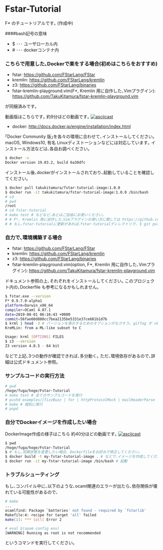 # Fstar-Tutorial
F* のチュートリアルです｡ (作成中)

####bash記号の意味
- $ ･･･ ユーザローカル内
- \# ･･･ dockerコンテナ内

### こちらで用意した､Dockerで楽をする場合(初めはこちらをおすすめ)
- fstar: https://github.com/FStarLang/FStar
- kremlin: https://github.com/FStarLang/kremlin
- z3: https://github.com/FStarLang/binaries
- fstar-kremlin-playground.vim(F*, Kremlin 用に自作した､Vimプラグイン): https://github.com/TakuKitamura/fstar-kremlin-playground.vim

が同梱済みです｡

動画版はこちらです｡ 約9分ほどの動画です｡
[![asciicast](https://asciinema.org/a/SwSBmd5d7xcHVRlL22frB1TX8.svg)](https://asciinema.org/a/SwSBmd5d7xcHVRlL22frB1TX8)

- docker: http://docs.docker.jp/engine/installation/index.html

｢Docker Community 版｣を各々の環境に合わせて､インストールしてください｡macOS, Windows10, 有名 Linuxディストーションなどには対応しています｡
インストール方法などは､各自お調べください｡
```sh
$ docker -v
Docker version 19.03.2, build 6a30dfc
```
インストール後､dockerがインストールされており､起動していることを確認してください｡

```sh
$ docker pull takukitamura/fstar-tutorial-image:1.0.0
$ docker run -it takukitamura/fstar-tutorial-image:1.0.0 /bin/bash
# cd
# pwd
/root
# cd fstar-tutorial
# make test # などなど､あとはご自由にお使いください｡
# # F*, Kremlin 用に自作した､Vimプラグインの使い方に関しては https://github.com/TakuKitamura/fstar-kremlin-playground.vim をご参照ください｡
# # もし､fstar-tutorialに更新があれば､fstar-tutorialディレクトリで､ $ git pull をしてください｡
```

### 自力で､環境構築する場合
- fstar: https://github.com/FStarLang/FStar
- kremlin: https://github.com/FStarLang/kremlin
- z3: https://github.com/FStarLang/binaries
- fstar-kremlin-playground.vim(option, F*, Kremlin 用に自作した､Vimプラグイン): https://github.com/TakuKitamura/fstar-kremlin-playground.vim

ドキュメント参照の上､それぞれをインストールしてください｡
このプロジェクト内の､Dockerfile も参考になるかもしれません｡

```sh
$ fstar.exe --version
F* 0.9.7.0-alpha1
platform=Darwin_x86_64
compiler=OCaml 4.07.1
date=2019-08-01 06:16:43 +0000 
commit=56fae60d880cc7bea2135be5331e37ce681b1d7b
$ krml | head -3 # バージョンを表示するためのオプションがなさそう｡ gitTag が v0.9.6.0 のもの
KreMLin: from a ML-like subset to C

Usage: krml [OPTIONS] FILES
$ z3 --version
Z3 version 4.8.5 - 64 bit
```
などで上記､3つの動作が確認できれば､多分動く｡
ただ､環境依存があるので､詳細は公式ドキュメント参照｡

### サンプルコードの実行方法
```sh
# pwd
/hoge/fuga/hoge/Fstar-Tutorial
# make test # 全てのサンプルコードを実行
# pushd examples/[fizzBuzz | for | httpProtocolMock | mailHeaderParse | ...] # どれかのディレクトリ
# make # 個別に実行
# popd
```


### 自分でDockerイメージを作成したい場合

DockerImage作成の様子はこちら  約40分ほどの動画です｡
[![asciicast](https://asciinema.org/a/6XXdzbsUXLo8xjcHZtMfZ8qQ0.svg)](https://asciinema.org/a/6XXdzbsUXLo8xjcHZtMfZ8qQ0)

```sh
$ pwd
/hoge/fuga/hoge/Fstar-Tutorial
$ # もし､初期状態を変更したい場合､ Dockerfileをお好みで修正してください｡
$ docker build -t my-fstar-tutorial-image . # などで､イメージを作成してください｡ 当方環境では､約40分かかりました｡
$ docker run -it my-fstar-tutorial-image /bin/bash # 起動
```

### トラブルシューティング
もし､コンパイル中に､以下のような､ocaml関連のエラーが出たら､依存関係が壊れている可能性があるので､
```sh
# make
...
ocamlfind: Package `batteries' not found - required by `fstarlib'
Makefile:4: recipe for target 'all' failed
make[1]: *** [all] Error 2
```

```sh
# eval $(opam config env)
[WARNING] Running as root is not recommended
```
というコマンドを実行してください｡